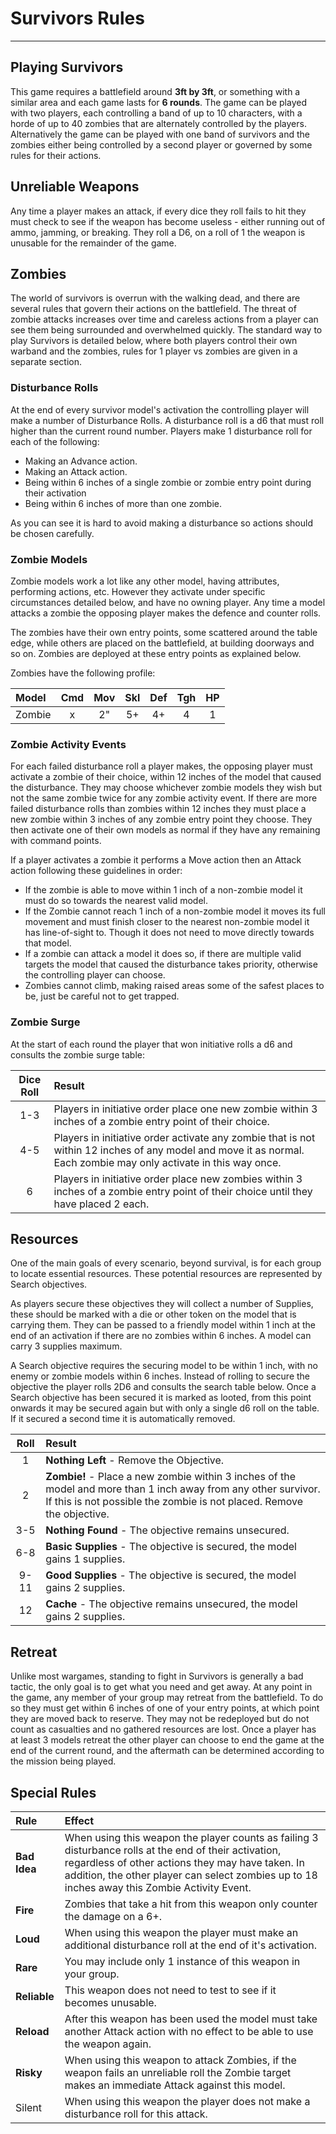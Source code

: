 # Survivors Rules

---

## Playing Survivors

This game requires a battlefield around **3ft by 3ft**, or something with a similar area and each game lasts for **6 rounds**. The game can be played with two players, each controlling a band of up to 10 characters, with a horde of up to 40 zombies that are alternately controlled by the players. Alternatively the game can be played with one band of survivors and the zombies either being controlled by a second player or governed by some rules for their actions.

## Unreliable Weapons

Any time a player makes an attack, if every dice they roll fails to hit they must check to see if the weapon has become useless - either running out of ammo, jamming, or breaking. They roll a D6, on a roll of 1 the weapon is unusable for the remainder of the game.

## Zombies

The world of survivors is overrun with the walking dead, and there are several rules that govern their actions on the battlefield. The threat of zombie attacks increases over time and careless actions from a player can see them being surrounded and overwhelmed quickly. The standard way to play Survivors is detailed below, where both players control their own warband and the zombies, rules for 1 player vs zombies are given in a separate section.

### Disturbance Rolls

At the end of every survivor model's activation the controlling player will make a number of Disturbance Rolls. A disturbance roll is a d6 that must roll higher than the current round number. Players make 1 disturbance roll for each of the following:

- Making an Advance action.
- Making an Attack action.
- Being within 6 inches of a single zombie or zombie entry point during their activation
- Being within 6 inches of more than one zombie.

As you can see it is hard to avoid making a disturbance so actions should be chosen carefully.

### Zombie Models

Zombie models work a lot like any other model, having attributes, performing actions, etc. However they activate under specific circumstances detailed below, and have no owning player. Any time a model attacks a zombie the opposing player makes the defence and counter rolls.

The zombies have their own entry points, some scattered around the table edge, while others are placed on the battlefield, at building doorways and so on. Zombies are deployed at these entry points as explained below.

Zombies have the following profile:

| Model  | Cmd | Mov | Skl | Def | Tgh | HP  |
| :----- | :-: | :-: | :-: | :-: | :-: | :-: |
| Zombie |  x  |  2" |  5+ |  4+ |  4  |  1  |

### Zombie Activity Events

For each failed disturbance roll a player makes, the opposing player must activate a zombie of their choice, within 12 inches of the model that caused the disturbance. They may choose whichever zombie models they wish but not the same zombie twice for any zombie activity event. If there are more failed disturbance rolls than zombies within 12 inches they must place a new zombie within 3 inches of any zombie entry point they choose. They then activate one of their own models as normal if they have any remaining with command points.

If a player activates a zombie it performs a Move action then an Attack action following these guidelines in order:

- If the zombie is able to move within 1 inch of a non-zombie model it must do so towards the nearest valid model.
- If the Zombie cannot reach 1 inch of a non-zombie model it moves its full movement and must finish closer to the nearest non-zombie model it has line-of-sight to. Though it does not need to move directly towards that model.
- If a zombie can attack a model it does so, if there are multiple valid targets the model that caused the disturbance takes priority, otherwise the controlling player can choose.
- Zombies cannot climb, making raised areas some of the safest places to be, just be careful not to get trapped.

### Zombie Surge

At the start of each round the player that won initiative rolls a d6 and consults the zombie surge table:

| Dice Roll | Result |
| :-------: | :----- |
| 1-3 | Players in initiative order place one new zombie within 3 inches of a zombie entry point of their choice. |
| 4-5 | Players in initiative order activate any zombie that is not within 12 inches of any model and move it as normal. Each zombie may only activate in this way once. |
| 6   | Players in initiative order place new zombies within 3 inches of a zombie entry point of their choice until they have placed 2 each. |

## Resources

One of the main goals of every scenario, beyond survival, is for each group to locate essential resources. These potential resources are represented by Search objectives.

As players secure these objectives they will collect a number of Supplies, these should be marked with a die or other token on the model that is carrying them. They can be passed to a friendly model within 1 inch at the end of an activation if there are no zombies within 6 inches. A model can carry 3 supplies maximum.

A Search objective requires the securing model to be within 1 inch, with no enemy or zombie models within 6 inches. Instead of rolling to secure the objective the player rolls 2D6 and consults the search table below. Once a Search objective has been secured it is marked as looted, from this point onwards it may be secured again but with only a single d6 roll on the table. If it secured a second time it is automatically removed.

| Roll | Result |
| :----: | :----- |
| 1 | **Nothing Left** - Remove the Objective. |
| 2 | **Zombie!** - Place a new zombie within 3 inches of the model and more than 1 inch away from any other survivor. If this is not possible the zombie is not placed. Remove the objective. |
| 3-5 | **Nothing Found** - The objective remains unsecured. |
| 6-8 | **Basic Supplies** - The objective is secured, the model gains 1 supplies. |
| 9-11 | **Good Supplies** - The objective is secured, the model gains 2 supplies. |
| 12 | **Cache** - The objective remains unsecured, the model gains 2 supplies. |

## Retreat

Unlike most wargames, standing to fight in Survivors is generally a bad tactic, the only goal is to get what you need and get away. At any point in the game, any member of your group may retreat from the battlefield. To do so they must get within 6 inches of one of your entry points, at which point they are moved back to reserve. They may not be redeployed but do not count as casualties and no gathered resources are lost. Once a player has at least 3 models retreat the other player can choose to end the game at the end of the current round, and the aftermath can be determined according to the mission being played.

## Special Rules

| Rule | Effect |
| :--- | :----- |
| **Bad Idea** | When using this weapon the player counts as failing 3 disturbance rolls at the end of their activation, regardless of other actions they may have taken. In addition, the other player can select zombies up to 18 inches away this Zombie Activity Event. |
| **Fire** | Zombies that take a hit from this weapon only counter the damage on a 6+. |
| **Loud** | When using this weapon the player must make an additional disturbance roll at the end of it's activation. |
| **Rare** | You may include only 1 instance of this weapon in your group. |
| **Reliable** | This weapon does not need to test to see if it becomes unusable. |
| **Reload** | After this weapon has been used the model must take another Attack action with no effect to be able to use the weapon again. |
| **Risky** | When using this weapon to attack Zombies, if the weapon fails an unreliable roll the Zombie target makes an immediate Attack against this model. |
| Silent | When using this weapon the player does not make a disturbance roll for this attack. |
